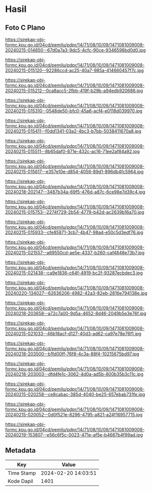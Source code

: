 # Hasil

## Foto C Plano

https://sirekap-obj-formc.kpu.go.id/04cd/pemilu/pdpr/14/71/08/10/09/1471081009008-20240215-014850--67d0a7a3-9dc5-4cfc-90ce-9346598bd0d0.jpg

https://sirekap-obj-formc.kpu.go.id/04cd/pemilu/pdpr/14/71/08/10/09/1471081009008-20240215-015120--92286ccd-ac25-40a7-985a-414660457f7c.jpg

https://sirekap-obj-formc.kpu.go.id/04cd/pemilu/pdpr/14/71/08/10/09/1471081009008-20240215-015212--0ca8acc5-2fbb-419f-b29b-a94edb920686.jpg

https://sirekap-obj-formc.kpu.go.id/04cd/pemilu/pdpr/14/71/08/10/09/1471081009008-20240215-015310--0548de50-bfc0-45a6-acf4-e0118d039970.jpg

https://sirekap-obj-formc.kpu.go.id/04cd/pemilu/pdpr/14/71/08/10/09/1471081009008-20240215-015411--f0dd1341-03a2-4bc3-b7bb-5038411670a8.jpg

https://sirekap-obj-formc.kpu.go.id/04cd/pemilu/pdpr/14/71/08/10/09/1471081009008-20240215-015511--8b65daf0-871e-432c-ac16-71ee2af84a92.jpg

https://sirekap-obj-formc.kpu.go.id/04cd/pemilu/pdpr/14/71/08/10/09/1471081009008-20240215-015617--e357e10e-d854-4056-89d1-896db4fc5964.jpg

https://sirekap-obj-formc.kpu.go.id/04cd/pemilu/pdpr/14/71/08/10/09/1471081009008-20240218-202147--3487b34a-69f5-476d-a87c-6ce98e7d39c4.jpg

https://sirekap-obj-formc.kpu.go.id/04cd/pemilu/pdpr/14/71/08/10/09/1471081009008-20240215-015753--2274f729-2b54-4779-b42d-ac2639b16a70.jpg

https://sirekap-obj-formc.kpu.go.id/04cd/pemilu/pdpr/14/71/08/10/09/1471081009008-20240215-015933--cfe85871-3cb7-4b47-98ad-e50c5d3edf76.jpg

https://sirekap-obj-formc.kpu.go.id/04cd/pemilu/pdpr/14/71/08/10/09/1471081009008-20240215-021557--a69550cd-ae5e-4337-b260-caf4848e73b7.jpg

https://sirekap-obj-formc.kpu.go.id/04cd/pemilu/pdpr/14/71/08/10/09/1471081009008-20240215-021438--ca9e1836-c64f-4919-bc2f-93287ecbdec3.jpg

https://sirekap-obj-formc.kpu.go.id/04cd/pemilu/pdpr/14/71/08/10/09/1471081009008-20240220-134027--62636206-4982-42a3-82eb-2816e794138e.jpg

https://sirekap-obj-formc.kpu.go.id/04cd/pemilu/pdpr/14/71/08/10/09/1471081009008-20240218-203658--a72c7a00-9d5a-4652-8d46-2049b5e3e76f.jpg

https://sirekap-obj-formc.kpu.go.id/04cd/pemilu/pdpr/14/71/08/10/09/1471081009008-20240215-021033--46b18acf-d127-40d3-ad62-ca97e78e76f1.jpg

https://sirekap-obj-formc.kpu.go.id/04cd/pemilu/pdpr/14/71/08/10/09/1471081009008-20240218-203500--b1fd00ff-76f8-4c3a-88f4-10215675bd97.jpg

https://sirekap-obj-formc.kpu.go.id/04cd/pemilu/pdpr/14/71/08/10/09/1471081009008-20240218-203003--dfd4fe1c-3062-4d0a-ad5b-800b35b3c11c.jpg

https://sirekap-obj-formc.kpu.go.id/04cd/pemilu/pdpr/14/71/08/10/09/1471081009008-20240215-020258--ce8cabac-385d-4040-be25-657ebab731fe.jpg

https://sirekap-obj-formc.kpu.go.id/04cd/pemilu/pdpr/14/71/08/10/09/1471081009008-20240215-020052--0d0f521e-8296-4795-a821-a24f16957715.jpg

https://sirekap-obj-formc.kpu.go.id/04cd/pemilu/pdpr/14/71/08/10/09/1471081009008-20240219-153807--e56c6f5c-0023-471e-af5e-b4667b4f99ad.jpg


## Metadata

| Key        | Value               |
| ---------- | ------------------- |
| Time Stamp | 2024-02-20 14:03:51 |
| Kode Dapil | 1401                |



